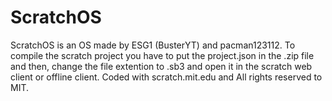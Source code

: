 # ScratchOS
ScratchOS is an OS made by ESG1 (BusterYT) and pacman123112.
To compile the scratch project you have to put the project.json in the .zip file and then, change the file extention to .sb3 and open it in the scratch web client or offline client.
Coded with scratch.mit.edu and All rights reserved to MIT.
